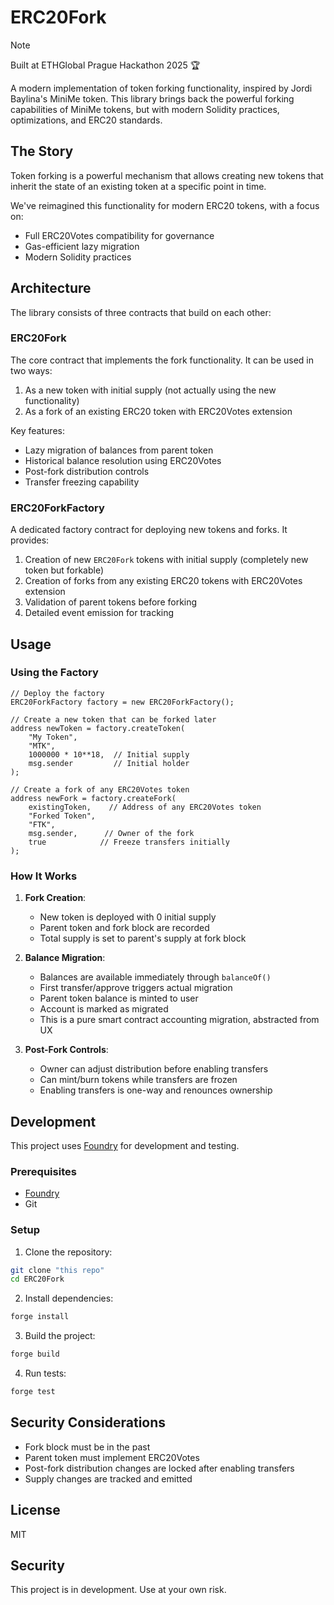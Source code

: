 # ERC20Fork
> [!NOTE]
> Built at ETHGlobal Prague Hackathon 2025 🏆

A modern implementation of token forking functionality, inspired by Jordi Baylina's MiniMe token. This library brings back the powerful forking capabilities of MiniMe tokens, but with modern Solidity practices, optimizations, and ERC20 standards.

## The Story

Token forking is a powerful mechanism that allows creating new tokens that inherit the state of an existing token at a specific point in time. 

We've reimagined this functionality for modern ERC20 tokens, with a focus on:
- Full ERC20Votes compatibility for governance
- Gas-efficient lazy migration
- Modern Solidity practices

## Architecture

The library consists of three contracts that build on each other:

### ERC20Fork

The core contract that implements the fork functionality. It can be used in two ways:
1. As a new token with initial supply (not actually using the new functionality)
2. As a fork of an existing ERC20 token with ERC20Votes extension

Key features:
- Lazy migration of balances from parent token
- Historical balance resolution using ERC20Votes
- Post-fork distribution controls
- Transfer freezing capability

### ERC20ForkFactory

A dedicated factory contract for deploying new tokens and forks. It provides:
1. Creation of new `ERC20Fork` tokens with initial supply (completely new token but forkable)
2. Creation of forks from any existing ERC20 tokens with ERC20Votes extension
3. Validation of parent tokens before forking
4. Detailed event emission for tracking

## Usage

### Using the Factory

```solidity
// Deploy the factory
ERC20ForkFactory factory = new ERC20ForkFactory();

// Create a new token that can be forked later
address newToken = factory.createToken(
    "My Token",
    "MTK",
    1000000 * 10**18,  // Initial supply
    msg.sender         // Initial holder
);

// Create a fork of any ERC20Votes token
address newFork = factory.createFork(
    existingToken,    // Address of any ERC20Votes token
    "Forked Token",
    "FTK",
    msg.sender,      // Owner of the fork
    true            // Freeze transfers initially
);
```

### How It Works

1. **Fork Creation**:
   - New token is deployed with 0 initial supply
   - Parent token and fork block are recorded
   - Total supply is set to parent's supply at fork block

2. **Balance Migration**:
   - Balances are available immediately through `balanceOf()`
   - First transfer/approve triggers actual migration
   - Parent token balance is minted to user
   - Account is marked as migrated
   - This is a pure smart contract accounting migration, abstracted from UX

3. **Post-Fork Controls**:
   - Owner can adjust distribution before enabling transfers
   - Can mint/burn tokens while transfers are frozen
   - Enabling transfers is one-way and renounces ownership

## Development

This project uses [Foundry](https://getfoundry.sh/) for development and testing.

### Prerequisites

- [Foundry](https://getfoundry.sh/)
- Git

### Setup

1. Clone the repository:
```bash
git clone "this repo"
cd ERC20Fork
```

2. Install dependencies:
```bash
forge install
```

3. Build the project:
```bash
forge build
```

4. Run tests:
```bash
forge test
```

## Security Considerations

- Fork block must be in the past
- Parent token must implement ERC20Votes
- Post-fork distribution changes are locked after enabling transfers
- Supply changes are tracked and emitted

## License

MIT

## Security

This project is in development. Use at your own risk.

